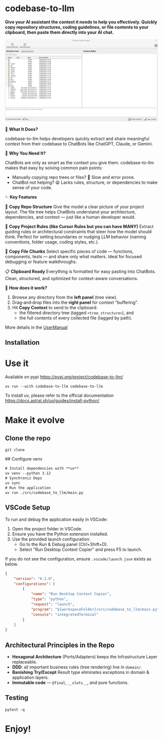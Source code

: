 
# codebase-to-llm

**Give your AI assistant the context it needs to help you effectively. Quickly copy repository structures, coding guidelines, or file contents to your clipboard, then paste them directly into your AI chat.**

![Main Window](./documentation/screenshot.png)

🧠 **What It Does?**

codebase-to-llm helps developers quickly extract and share meaningful context from their codebase to ChatBots like ChatGPT, Claude, or Gemini.

🎯 **Why You Need It?**

ChatBots are only as smart as the context you give them.
codebase-to-llm makes that easy by solving common pain points:
- Manually copying repo trees or files? 🐌 Slow and error prone.
- ChatBot not helping? 😫 Lacks rules, structure, or dependencies to make sense of your code.

✨ **Key Features**

📂 **Copy Repo Structure**
Give the model a clear picture of your project layout.
The file tree helps ChatBots understand your architecture, dependencies, and context — just like a human developer would.

📜 **Copy Project Rules (like Cursor Rules but you can have MANY)**
Extract guiding rules or architectural constraints that steer how the model should think.
Perfect for setting boundaries or nudging LLM behavior (naming conventions, folder usage, coding styles, etc.).

📄 **Copy File Chunks**
Select specific pieces of code — functions, components, tests — and share only what matters.
Ideal for focused debugging or feature walkthroughs.

📋 **Clipboard Ready**
Everything is formatted for easy pasting into ChatBots.
Clean, structured, and optimized for context-aware conversations.

🚀 **How does it work?**

1. Browse any directory from the **left panel** (tree view).
2. Drag‑and‑drop files into the **right panel** for context "buffering".
3. Hit **Copy Context** to send to the clipboard:
   * the filtered directory tree (tagged `<tree_structure>`), and
   * the full contents of every collected file (tagged by path).

More details in the [UserManual](./UserManual.md)

## Installation

# Use it
Available on pypi
https://pypi.org/project/codebase-to-llm/
```
uv run --with codebase-to-llm codebase-to-llm
```

To install uv, please refer to the official documentation https://docs.astral.sh/uv/guides/install-python/

# Make it evolve

## Clone the repo
```shell
git clone
```

## Configure venv
```shell
# Install dependencies with **uv**
uv venv --python 3.12
# Synchroniz Deps
uv sync
# Run the application
uv run ./src/codebase_to_llm/main.py
```

## VSCode Setup

To run and debug the application easily in VSCode:

1. Open the project folder in VSCode.
2. Ensure you have the Python extension installed.
3. Use the provided launch configuration:
   - Go to the Run & Debug panel (Ctrl+Shift+D).
   - Select "Run Desktop Context Copier" and press F5 to launch.

If you do not see the configuration, ensure `.vscode/launch.json` exists as below.

```json
{
    "version": "0.2.0",
    "configurations": [
        {
            "name": "Run Desktop Context Copier",
            "type": "python",
            "request": "launch",
            "program": "${workspaceFolder}/src/codebase_to_llm/main.py",
            "console": "integratedTerminal"
        }
    ]
}
```

## Architectural Principles in the Repo

* **Hexagonal Architecture** (Ports/Adapters) keeps the Infrastructure Layer replaceable.
* **DDD**: all important business rules (tree rendering) live in `domain/`.
* **Banishing Try/Except** Result type eliminates exceptions in domain & application layers.
* **Immutable code** — `@final`, `__slots__`, and pure functions.

## Testing

```shell
pytest -q
```

# Enjoy!
